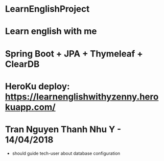 # LearnEnglishProject
# Learn english with me
# Spring Boot + JPA + Thymeleaf + ClearDB
# HeroKu deploy: https://learnenglishwithyzenny.herokuapp.com/
# Tran Nguyen Thanh Nhu Y - 14/04/2018

- should guide tech-user about database configuration
